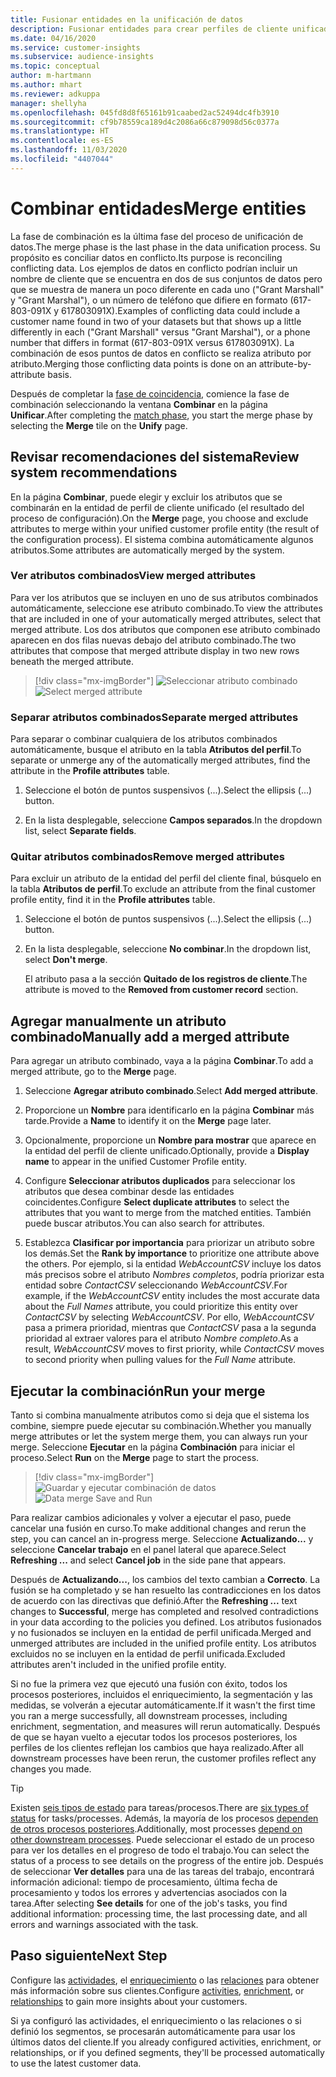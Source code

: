 ```yaml
---
title: Fusionar entidades en la unificación de datos
description: Fusionar entidades para crear perfiles de cliente unificados.
ms.date: 04/16/2020
ms.service: customer-insights
ms.subservice: audience-insights
ms.topic: conceptual
author: m-hartmann
ms.author: mhart
ms.reviewer: adkuppa
manager: shellyha
ms.openlocfilehash: 045fd8d8f65161b91caabed2ac52494dc4fb3910
ms.sourcegitcommit: cf9b78559ca189d4c2086a66c879098d56c0377a
ms.translationtype: HT
ms.contentlocale: es-ES
ms.lasthandoff: 11/03/2020
ms.locfileid: "4407044"
---
```

# <a name="merge-entities"></a><span data-ttu-id="13889-103">Combinar entidades</span><span class="sxs-lookup"><span data-stu-id="13889-103">Merge entities</span></span>

<span data-ttu-id="13889-104">La fase de combinación es la última fase del proceso de unificación de datos.</span><span class="sxs-lookup"><span data-stu-id="13889-104">The merge phase is the last phase in the data unification process.</span></span> <span data-ttu-id="13889-105">Su propósito es conciliar datos en conflicto.</span><span class="sxs-lookup"><span data-stu-id="13889-105">Its purpose is reconciling conflicting data.</span></span> <span data-ttu-id="13889-106">Los ejemplos de datos en conflicto podrían incluir un nombre de cliente que se encuentra en dos de sus conjuntos de datos pero que se muestra de manera un poco diferente en cada uno ("Grant Marshall" y "Grant Marshal"), o un número de teléfono que difiere en formato (617-803-091X y 617803091X).</span><span class="sxs-lookup"><span data-stu-id="13889-106">Examples of conflicting data could include a customer name found in two of your datasets but that shows up a little differently in each ("Grant Marshall" versus "Grant Marshal"), or a phone number that differs in format (617-803-091X versus 617803091X).</span></span> <span data-ttu-id="13889-107">La combinación de esos puntos de datos en conflicto se realiza atributo por atributo.</span><span class="sxs-lookup"><span data-stu-id="13889-107">Merging those conflicting data points is done on an attribute-by-attribute basis.</span></span>

<span data-ttu-id="13889-108">Después de completar la [fase de coincidencia](match-entities.md), comience la fase de combinación seleccionando la ventana **Combinar** en la página **Unificar**.</span><span class="sxs-lookup"><span data-stu-id="13889-108">After completing the [match phase](match-entities.md), you start the merge phase by selecting the **Merge** tile on the **Unify** page.</span></span>

## <a name="review-system-recommendations"></a><span data-ttu-id="13889-109">Revisar recomendaciones del sistema</span><span class="sxs-lookup"><span data-stu-id="13889-109">Review system recommendations</span></span>

<span data-ttu-id="13889-110">En la página **Combinar**, puede elegir y excluir los atributos que se combinarán en la entidad de perfil de cliente unificado (el resultado del proceso de configuración).</span><span class="sxs-lookup"><span data-stu-id="13889-110">On the **Merge** page, you choose and exclude attributes to merge within your unified customer profile entity (the result of the configuration process).</span></span> <span data-ttu-id="13889-111">El sistema combina automáticamente algunos atributos.</span><span class="sxs-lookup"><span data-stu-id="13889-111">Some attributes are automatically merged by the system.</span></span>

### <a name="view-merged-attributes"></a><span data-ttu-id="13889-112">Ver atributos combinados</span><span class="sxs-lookup"><span data-stu-id="13889-112">View merged attributes</span></span>

<span data-ttu-id="13889-113">Para ver los atributos que se incluyen en uno de sus atributos combinados automáticamente, seleccione ese atributo combinado.</span><span class="sxs-lookup"><span data-stu-id="13889-113">To view the attributes that are included in one of your automatically merged attributes, select that merged attribute.</span></span> <span data-ttu-id="13889-114">Los dos atributos que componen ese atributo combinado aparecen en dos filas nuevas debajo del atributo combinado.</span><span class="sxs-lookup"><span data-stu-id="13889-114">The two attributes that compose that merged attribute display in two new rows beneath the merged attribute.</span></span>

> [!div class="mx-imgBorder"]
> <span data-ttu-id="13889-115">![Seleccionar atributo combinado](media/configure-data-merge-profile-attributes.png "Seleccionar atributo combinado")</span><span class="sxs-lookup"><span data-stu-id="13889-115">![Select merged attribute](media/configure-data-merge-profile-attributes.png "Select merged attribute")</span></span>

### <a name="separate-merged-attributes"></a><span data-ttu-id="13889-116">Separar atributos combinados</span><span class="sxs-lookup"><span data-stu-id="13889-116">Separate merged attributes</span></span>

<span data-ttu-id="13889-117">Para separar o combinar cualquiera de los atributos combinados automáticamente, busque el atributo en la tabla **Atributos del perfil**.</span><span class="sxs-lookup"><span data-stu-id="13889-117">To separate or unmerge any of the automatically merged attributes, find the attribute in the **Profile attributes** table.</span></span>

1. <span data-ttu-id="13889-118">Seleccione el botón de puntos suspensivos (...).</span><span class="sxs-lookup"><span data-stu-id="13889-118">Select the ellipsis (...) button.</span></span>
  
2. <span data-ttu-id="13889-119">En la lista desplegable, seleccione **Campos separados**.</span><span class="sxs-lookup"><span data-stu-id="13889-119">In the dropdown list, select **Separate fields**.</span></span>

### <a name="remove-merged-attributes"></a><span data-ttu-id="13889-120">Quitar atributos combinados</span><span class="sxs-lookup"><span data-stu-id="13889-120">Remove merged attributes</span></span>

<span data-ttu-id="13889-121">Para excluir un atributo de la entidad del perfil del cliente final, búsquelo en la tabla **Atributos de perfil**.</span><span class="sxs-lookup"><span data-stu-id="13889-121">To exclude an attribute from the final customer profile entity, find it in the **Profile attributes** table.</span></span>

1. <span data-ttu-id="13889-122">Seleccione el botón de puntos suspensivos (...).</span><span class="sxs-lookup"><span data-stu-id="13889-122">Select the ellipsis (...) button.</span></span>
  
2. <span data-ttu-id="13889-123">En la lista desplegable, seleccione **No combinar**.</span><span class="sxs-lookup"><span data-stu-id="13889-123">In the dropdown list, select **Don't merge**.</span></span>

   <span data-ttu-id="13889-124">El atributo pasa a la sección **Quitado de los registros de cliente**.</span><span class="sxs-lookup"><span data-stu-id="13889-124">The attribute is moved to the **Removed from customer record** section.</span></span>

## <a name="manually-add-a-merged-attribute"></a><span data-ttu-id="13889-125">Agregar manualmente un atributo combinado</span><span class="sxs-lookup"><span data-stu-id="13889-125">Manually add a merged attribute</span></span>

<span data-ttu-id="13889-126">Para agregar un atributo combinado, vaya a la página **Combinar**.</span><span class="sxs-lookup"><span data-stu-id="13889-126">To add a merged attribute, go to the **Merge** page.</span></span>

1. <span data-ttu-id="13889-127">Seleccione **Agregar atributo combinado**.</span><span class="sxs-lookup"><span data-stu-id="13889-127">Select **Add merged attribute**.</span></span>

2. <span data-ttu-id="13889-128">Proporcione un **Nombre** para identificarlo en la página **Combinar** más tarde.</span><span class="sxs-lookup"><span data-stu-id="13889-128">Provide a **Name** to identify it on the **Merge** page later.</span></span>

3. <span data-ttu-id="13889-129">Opcionalmente, proporcione un **Nombre para mostrar** que aparece en la entidad del perfil de cliente unificado.</span><span class="sxs-lookup"><span data-stu-id="13889-129">Optionally, provide a **Display name** to appear in the unified Customer Profile entity.</span></span>

4. <span data-ttu-id="13889-130">Configure **Seleccionar atributos duplicados** para seleccionar los atributos que desea combinar desde las entidades coincidentes.</span><span class="sxs-lookup"><span data-stu-id="13889-130">Configure **Select duplicate attributes** to select the attributes that you want to merge from the matched entities.</span></span> <span data-ttu-id="13889-131">También puede buscar atributos.</span><span class="sxs-lookup"><span data-stu-id="13889-131">You can also search for attributes.</span></span>

5. <span data-ttu-id="13889-132">Establezca **Clasificar por importancia** para priorizar un atributo sobre los demás.</span><span class="sxs-lookup"><span data-stu-id="13889-132">Set the **Rank by importance** to prioritize one attribute above the others.</span></span> <span data-ttu-id="13889-133">Por ejemplo, si la entidad *WebAccountCSV* incluye los datos más precisos sobre el atributo *Nombres completos*, podría priorizar esta entidad sobre *ContactCSV* seleccionando *WebAccountCSV*.</span><span class="sxs-lookup"><span data-stu-id="13889-133">For example, if the *WebAccountCSV* entity includes the most accurate data about the *Full Names* attribute, you could prioritize this entity over *ContactCSV* by selecting *WebAccountCSV*.</span></span> <span data-ttu-id="13889-134">Por ello, *WebAccountCSV* pasa a primera prioridad, mientras que *ContactCSV* pasa a la segunda prioridad al extraer valores para el atributo *Nombre completo*.</span><span class="sxs-lookup"><span data-stu-id="13889-134">As a result, *WebAccountCSV* moves to first priority, while *ContactCSV* moves to second priority when pulling values for the *Full Name* attribute.</span></span>

## <a name="run-your-merge"></a><span data-ttu-id="13889-135">Ejecutar la combinación</span><span class="sxs-lookup"><span data-stu-id="13889-135">Run your merge</span></span>

<span data-ttu-id="13889-136">Tanto si combina manualmente atributos como si deja que el sistema los combine, siempre puede ejecutar su combinación.</span><span class="sxs-lookup"><span data-stu-id="13889-136">Whether you manually merge attributes or let the system merge them, you can always run your merge.</span></span> <span data-ttu-id="13889-137">Seleccione **Ejecutar** en la página **Combinación** para iniciar el proceso.</span><span class="sxs-lookup"><span data-stu-id="13889-137">Select **Run** on the **Merge** page to start the process.</span></span>

> [!div class="mx-imgBorder"]
> <span data-ttu-id="13889-138">![Guardar y ejecutar combinación de datos](media/configure-data-merge-save-run.png "Guardar y ejecutar combinación de datos")</span><span class="sxs-lookup"><span data-stu-id="13889-138">![Data merge Save and Run](media/configure-data-merge-save-run.png "Data merge Save and Run")</span></span>

<span data-ttu-id="13889-139">Para realizar cambios adicionales y volver a ejecutar el paso, puede cancelar una fusión en curso.</span><span class="sxs-lookup"><span data-stu-id="13889-139">To make additional changes and rerun the step, you can cancel an in-progress merge.</span></span> <span data-ttu-id="13889-140">Seleccione **Actualizando...** y seleccione **Cancelar trabajo** en el panel lateral que aparece.</span><span class="sxs-lookup"><span data-stu-id="13889-140">Select **Refreshing ...** and select **Cancel job**  in the side pane that appears.</span></span>

<span data-ttu-id="13889-141">Después de **Actualizando...**, los cambios del texto cambian a **Correcto**. La fusión se ha completado y se han resuelto las contradicciones en los datos de acuerdo con las directivas que definió.</span><span class="sxs-lookup"><span data-stu-id="13889-141">After the **Refreshing ...** text changes to **Successful**, merge has completed and resolved contradictions in your data according to the policies you defined.</span></span> <span data-ttu-id="13889-142">Los atributos fusionados y no fusionados se incluyen en la entidad de perfil unificada.</span><span class="sxs-lookup"><span data-stu-id="13889-142">Merged and unmerged attributes are included in the unified profile entity.</span></span> <span data-ttu-id="13889-143">Los atributos excluidos no se incluyen en la entidad de perfil unificada.</span><span class="sxs-lookup"><span data-stu-id="13889-143">Excluded attributes aren't included in the unified profile entity.</span></span>

<span data-ttu-id="13889-144">Si no fue la primera vez que ejecutó una fusión con éxito, todos los procesos posteriores, incluidos el enriquecimiento, la segmentación y las medidas, se volverán a ejecutar automáticamente.</span><span class="sxs-lookup"><span data-stu-id="13889-144">If it wasn't the first time you ran a merge successfully, all downstream processes, including enrichment, segmentation, and measures will rerun automatically.</span></span> <span data-ttu-id="13889-145">Después de que se hayan vuelto a ejecutar todos los procesos posteriores, los perfiles de los clientes reflejan los cambios que haya realizado.</span><span class="sxs-lookup"><span data-stu-id="13889-145">After all downstream processes have been rerun, the customer profiles reflect any changes you made.</span></span>

> [!TIP]
> <span data-ttu-id="13889-146">Existen [seis tipos de estado](system.md#status-types) para tareas/procesos.</span><span class="sxs-lookup"><span data-stu-id="13889-146">There are [six types of status](system.md#status-types) for tasks/processes.</span></span> <span data-ttu-id="13889-147">Además, la mayoría de los procesos [dependen de otros procesos posteriores](system.md#refresh-policies).</span><span class="sxs-lookup"><span data-stu-id="13889-147">Additionally, most processes [depend on other downstream processes](system.md#refresh-policies).</span></span> <span data-ttu-id="13889-148">Puede seleccionar el estado de un proceso para ver los detalles en el progreso de todo el trabajo.</span><span class="sxs-lookup"><span data-stu-id="13889-148">You can select the status of a process to see details on the progress of the entire job.</span></span> <span data-ttu-id="13889-149">Después de seleccionar **Ver detalles** para una de las tareas del trabajo, encontrará información adicional: tiempo de procesamiento, última fecha de procesamiento y todos los errores y advertencias asociados con la tarea.</span><span class="sxs-lookup"><span data-stu-id="13889-149">After selecting **See details** for one of the job's tasks, you find additional information: processing time, the last processing date, and all errors and warnings associated with the task.</span></span>

## <a name="next-step"></a><span data-ttu-id="13889-150">Paso siguiente</span><span class="sxs-lookup"><span data-stu-id="13889-150">Next Step</span></span>

<span data-ttu-id="13889-151">Configure las [actividades](activities.md), el [enriquecimiento](enrichment-microsoft-graph.md) o las [relaciones](relationships.md) para obtener más información sobre sus clientes.</span><span class="sxs-lookup"><span data-stu-id="13889-151">Configure [activities](activities.md), [enrichment](enrichment-microsoft-graph.md), or [relationships](relationships.md) to gain more insights about your customers.</span></span>

<span data-ttu-id="13889-152">Si ya configuró las actividades, el enriquecimiento o las relaciones o si definió los segmentos, se procesarán automáticamente para usar los últimos datos del cliente.</span><span class="sxs-lookup"><span data-stu-id="13889-152">If you already configured activities, enrichment, or relationships, or if you defined segments, they'll be processed automatically to use the latest customer data.</span></span>


